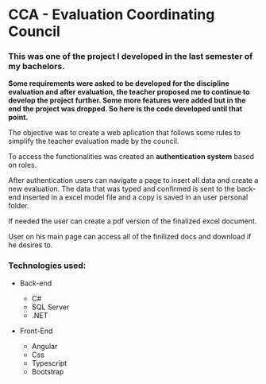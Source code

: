 # CCA - Evaluation Coordinating Council

### This was one of the project I developed in the last semester of my bachelors.

**Some requirements were asked to be developed for the discipline evaluation and after evaluation, the teacher proposed me to continue to develop the project further. Some more features were added but in the end the project was dropped. So here is the code developed until that point.**

The objective was to create a web aplication that follows some rules to simplify the teacher evaluation made by the council.

To access the functionalities was created an **authentication system** based on roles.

After authentication users can navigate a page to insert all data and create a new evaluation. The data that was typed and confirmed is sent to the back-end inserted in a excel model file and a copy is saved in an user personal folder.

If needed the user can create a pdf version of the finalized excel document.

User on his main page can access all of the finilized docs and download if he desires to.

### Technologies used:

- Back-end
  - C#
  - SQL Server
  - .NET
 
- Front-End
  - Angular
  - Css
  - Typescript
  - Bootstrap

